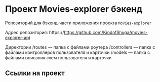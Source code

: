 # Проект Movies-explorer бэкенд

Репозиторий для бэкенд-части приложения проекта `Movies-explorer`

Адрес репозитория: https://https://github.com/KindofShuga/movies-explorer-api

Директории
/routes — папка с файлами роутера
/controllers — папка с файлами контроллеров пользователя и карточки
/models — папка с файлами описания схем пользователя и карточки

## Ссылки на проект

<!-- IP 158.160.17.189

Frontend https://mesto.alinat.nomoredomains.work

Backend https://api.mesto.alinat.nomoredomains.work -->

